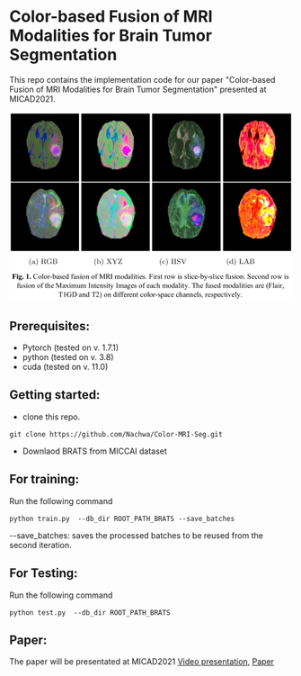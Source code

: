 # Color-based Fusion of MRI Modalities for Brain Tumor Segmentation

This repo contains the implementation code for our paper "Color-based Fusion of MRI Modalities for Brain Tumor Segmentation" presented at MICAD2021.

<p align="center">
<img width="700"  src="color_fusion.png">
</p>

## Prerequisites: 
* Pytorch (tested on v. 1.7.1)
* python (tested on v. 3.8)
* cuda (tested on v. 11.0)

## Getting started: 
* clone this repo. 
 ```
 git clone https://github.com/Nachwa/Color-MRI-Seg.git
 ```
* Downlaod BRATS from MICCAI dataset

## For training: 
Run the following command
```
python train.py  --db_dir ROOT_PATH_BRATS --save_batches
```
--save_batches: saves the processed batches to be reused from the second iteration. 

## For Testing: 
Run the following command
```
python test.py  --db_dir ROOT_PATH_BRATS 
```


## Paper: 
The paper will be presentated at MICAD2021 [Video presentation](https://youtu.be/e11A7ikxS9c?t=3337), 
[Paper](https://hal.archives-ouvertes.fr/hal-03174069/document)
